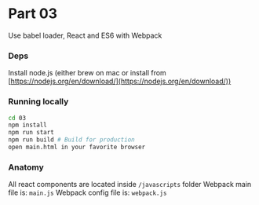 # Part 03

Use babel loader, React and ES6 with Webpack

### Deps
Install node.js (either brew on mac or install from [https://nodejs.org/en/download/](https://nodejs.org/en/download/))

### Running locally
```bash
cd 03
npm install
npm run start
npm run build # Build for production
open main.html in your favorite browser
```

### Anatomy
All react components are located inside `/javascripts` folder
Webpack main file is: `main.js`
Webpack config file is: `webpack.js`
